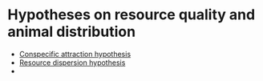 # Hypotheses on resource quality and animal distribution

- [Conspecific attraction hypothesis](Conspecific%20attraction%20hypothesis.md)
- [Resource dispersion hypothesis](../topics/Resource%20dispersion%20hypothesis.md)
- 